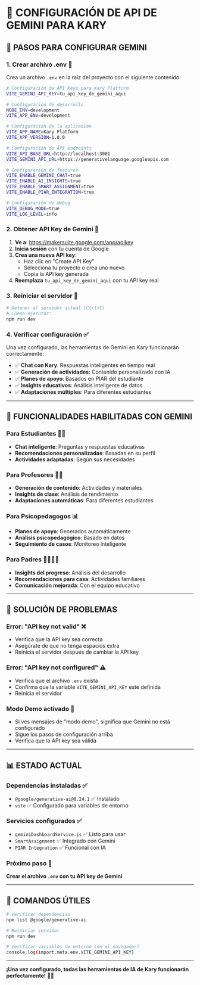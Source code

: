 # 🔧 **CONFIGURACIÓN DE API DE GEMINI PARA KARY**

## 🚀 **PASOS PARA CONFIGURAR GEMINI**

### **1. Crear archivo .env** 📝

Crea un archivo `.env` en la raíz del proyecto con el siguiente contenido:

```bash
# Configuración de API Keys para Kary Platform
VITE_GEMINI_API_KEY=tu_api_key_de_gemini_aqui

# Configuración de desarrollo
NODE_ENV=development
VITE_APP_ENV=development

# Configuración de la aplicación
VITE_APP_NAME=Kary Platform
VITE_APP_VERSION=1.0.0

# Configuración de API endpoints
VITE_API_BASE_URL=http://localhost:3001
VITE_GEMINI_API_URL=https://generativelanguage.googleapis.com

# Configuración de features
VITE_ENABLE_GEMINI_CHAT=true
VITE_ENABLE_AI_INSIGHTS=true
VITE_ENABLE_SMART_ASSIGNMENT=true
VITE_ENABLE_PIAR_INTEGRATION=true

# Configuración de debug
VITE_DEBUG_MODE=true
VITE_LOG_LEVEL=info
```

### **2. Obtener API Key de Gemini** 🔑

1. **Ve a**: https://makersuite.google.com/app/apikey
2. **Inicia sesión** con tu cuenta de Google
3. **Crea una nueva API key**:
   - Haz clic en "Create API Key"
   - Selecciona tu proyecto o crea uno nuevo
   - Copia la API key generada
4. **Reemplaza** `tu_api_key_de_gemini_aqui` con tu API key real

### **3. Reiniciar el servidor** 🔄

```bash
# Detener el servidor actual (Ctrl+C)
# Luego ejecutar:
npm run dev
```

### **4. Verificar configuración** ✅

Una vez configurado, las herramientas de Gemini en Kary funcionarán correctamente:

- ✅ **Chat con Kary**: Respuestas inteligentes en tiempo real
- ✅ **Generación de actividades**: Contenido personalizado con IA
- ✅ **Planes de apoyo**: Basados en PIAR del estudiante
- ✅ **Insights educativos**: Análisis inteligente de datos
- ✅ **Adaptaciones múltiples**: Para diferentes estudiantes

---

## 🎯 **FUNCIONALIDADES HABILITADAS CON GEMINI**

### **Para Estudiantes** 👨‍🎓
- **Chat inteligente**: Preguntas y respuestas educativas
- **Recomendaciones personalizadas**: Basadas en su perfil
- **Actividades adaptadas**: Según sus necesidades

### **Para Profesores** 👨‍🏫
- **Generación de contenido**: Actividades y materiales
- **Insights de clase**: Análisis de rendimiento
- **Adaptaciones automáticas**: Para diferentes estudiantes

### **Para Psicopedagogos** 📊
- **Planes de apoyo**: Generados automáticamente
- **Análisis psicopedagógico**: Basado en datos
- **Seguimiento de casos**: Monitoreo inteligente

### **Para Padres** 👨‍👩‍👧‍👦
- **Insights del progreso**: Análisis del desarrollo
- **Recomendaciones para casa**: Actividades familiares
- **Comunicación mejorada**: Con el equipo educativo

---

## 🔧 **SOLUCIÓN DE PROBLEMAS**

### **Error: "API key not valid"** ❌
- Verifica que la API key sea correcta
- Asegúrate de que no tenga espacios extra
- Reinicia el servidor después de cambiar la API key

### **Error: "API key not configured"** ⚠️
- Verifica que el archivo `.env` exista
- Confirma que la variable `VITE_GEMINI_API_KEY` esté definida
- Reinicia el servidor

### **Modo Demo activado** 🔧
- Si ves mensajes de "modo demo", significa que Gemini no está configurado
- Sigue los pasos de configuración arriba
- Verifica que la API key sea válida

---

## 📊 **ESTADO ACTUAL**

### **Dependencias instaladas** ✅
- `@google/generative-ai@0.24.1` ✅ Instalado
- `vite` ✅ Configurado para variables de entorno

### **Servicios configurados** ✅
- `geminiDashboardService.js` ✅ Listo para usar
- `SmartAssignment` ✅ Integrado con Gemini
- `PIAR Integration` ✅ Funcional con IA

### **Próximo paso** 🎯
**Crear el archivo `.env` con tu API key de Gemini**

---

## 🚀 **COMANDOS ÚTILES**

```bash
# Verificar dependencias
npm list @google/generative-ai

# Reiniciar servidor
npm run dev

# Verificar variables de entorno (en el navegador)
console.log(import.meta.env.VITE_GEMINI_API_KEY)
```

---

**¡Una vez configurado, todas las herramientas de IA de Kary funcionarán perfectamente!** 🎯✨
